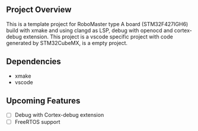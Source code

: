 ## Project Overview
This is a template project for RoboMaster type A board (STM32F427IGH6) build with xmake and using clangd as LSP, debug with openocd and cortex-debug extension. This project is a vscode specific project with code generated by STM32CubeMX, is a empty project.

## Dependencies
* xmake
* vscode

## Upcoming Features
- [ ] Debug with Cortex-debug extension
- [ ] FreeRTOS support